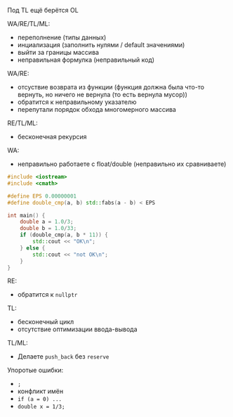 Под TL ещё берётся OL

WA/RE/TL/ML:
* переполнение (типы данных)
* инциализация (заполнить нулями / default значениями)
* выйти за границы массива
* неправильная формулка (неправильный код)

WA/RE:
* отсуствие возврата из функции (функция должна была что-то вернуть, но ничего не вернула (то есть вернула мусор))
* обратится к неправильному указателю
* перепутали порядок обхода многомерного массива

RE/TL/ML:
* бесконечная рекурсия

WA:
* неправильно работаете с float/double (неправильно их сравниваете)
```cpp
#include <iostream>
#include <cmath>

#define EPS 0.00000001
#define double_cmp(a, b) std::fabs(a - b) < EPS

int main() {
    double a = 1.0/3;
    double b = 1.0/33;
    if (double_cmp(a, b * 11)) {
        std::cout << "OK\n";
    } else {
        std::cout << "not OK\n";
    }
}
```

RE:
* обратится к `nullptr`

TL:
* бесконечный цикл
* отсутствие оптимизации ввода-вывода

TL/ML:
* Делаете `push_back` без `reserve`

Упоротые ошибки:
* `;`
* конфликт имён
* `if (a = 0) ...`
* `double x = 1/3;`